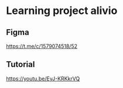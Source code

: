 # Learning project alivio
## Figma 
https://t.me/c/1579074518/52
## Tutorial 
https://youtu.be/EyJ-KRKkrVQ

